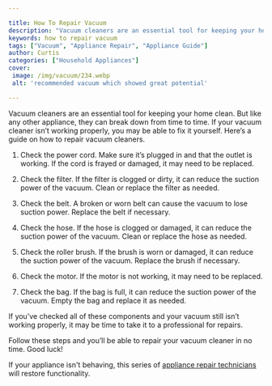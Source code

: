 ```yaml
---

title: How To Repair Vacuum
description: "Vacuum cleaners are an essential tool for keeping your home clean. But like any other appliance, they can break down from time to ...see more"
keywords: how to repair vacuum
tags: ["Vacuum", "Appliance Repair", "Appliance Guide"]
author: Curtis
categories: ["Household Appliances"]
cover: 
 image: /img/vacuum/234.webp
 alt: 'recommended vacuum which showed great potential'

---
```


Vacuum cleaners are an essential tool for keeping your home clean. But like any other appliance, they can break down from time to time. If your vacuum cleaner isn’t working properly, you may be able to fix it yourself. Here’s a guide on how to repair vacuum cleaners.

1. Check the power cord. Make sure it’s plugged in and that the outlet is working. If the cord is frayed or damaged, it may need to be replaced.

2. Check the filter. If the filter is clogged or dirty, it can reduce the suction power of the vacuum. Clean or replace the filter as needed.

3. Check the belt. A broken or worn belt can cause the vacuum to lose suction power. Replace the belt if necessary.

4. Check the hose. If the hose is clogged or damaged, it can reduce the suction power of the vacuum. Clean or replace the hose as needed.

5. Check the roller brush. If the brush is worn or damaged, it can reduce the suction power of the vacuum. Replace the brush if necessary.

6. Check the motor. If the motor is not working, it may need to be replaced.

7. Check the bag. If the bag is full, it can reduce the suction power of the vacuum. Empty the bag and replace it as needed.

If you’ve checked all of these components and your vacuum still isn’t working properly, it may be time to take it to a professional for repairs.

Follow these steps and you’ll be able to repair your vacuum cleaner in no time. Good luck!

If your appliance isn't behaving, this series of <a href="/pages/appliance-repair-technicians/">appliance repair technicians</a> will restore functionality.